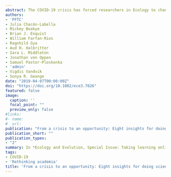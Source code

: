 ```yaml
---
abstract: The COVID-19 crisis has forced researchers in Ecology to change the way we work almost overnight. Nonetheless, the pandemic has provided us with several novel components for a new way of conducting international Science. In this perspective piece, we summarize eight central insights that are helping us, as early career researchers, navigate the uncertainties, fears and challenges of advancing Science during the COVID-19 pandemic. We highlight how innovative, collaborative and often Open Science-driven developments that have arisen from this crisis can form a blueprint for a community reinvention in academia. Our insights include personal approaches to managing our new reality, maintaining capacity to focus and resilience in our projects, and a variety of tools that facilitate remote collaboration. We also highlight how, at a community level, we can take advantage of online communication platforms for gaining accessibility to conferences and meetings, and for maintaining research networks and community engagement while promoting a more diverse and inclusive community. Overall, we are confident that these practices can support a more inclusive and kinder scientific culture for the longer term.
authors:
- 'PFTC'
- Julia Chacón-Labella
- Mickey Boakye
- Brian J. Enquist
- William Farfan-Rios
- Ragnhild Gya
- Aud H. Halbritter
- Sara L. Middleton
- Jonathan von Oppen
- Samuel Pastor-Ploskonka
- 'admin'
- Vigdis Vandvik
- Sonya R. Geange
date: "2019-04-07T00:00:00Z"
doi: "https://doi.org/10.1002/ece3.7026"
featured: false
image:
  caption: ''
  focal_point: ""
  preview_only: false
#links:
#- name:
#  url:
publication: "From a crisis to an opportunity: Eight insights for doing science in the Covid-19 era and beyond"
publication_short: ""
publication_types:
- "2"
summary: In *Ecology and Evolution, Special Issue: Taking learning online in ecology and evolution*
tags:
- COVID-19
- 'Rethinking academia'
title: 'From a crisis to an opportunity: Eight insights for doing science in the Covid-19 era and beyond'
---
```


